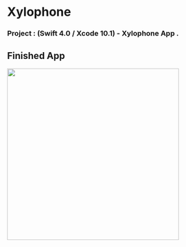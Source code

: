# Xylophone

### Project : (Swift 4.0 / Xcode  10.1) - Xylophone App .

## Finished App
<img src="https://github.com/londonappbrewery/Images/blob/master/Xylophone.png" width="400">
